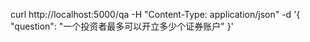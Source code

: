curl http://localhost:5000/qa   -H "Content-Type: application/json"   -d '{
    "question": "一个投资者最多可以开立多少个证券账户"
  }'